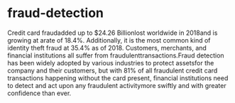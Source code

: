# fraud-detection
Credit card fraudadded up to $24.26 Billionlost worldwide in 2018and is growing at arate of 18.4%. Additionally, it is the most common kind of identity theft fraud at 35.4% as of 2018. Customers, merchants, and financial institutions all suffer from fraudulenttransactions.Fraud detection has been widely adopted by various industries to protect assetsfor the company and their customers, but with 81% of all fraudulent credit card transactions happening without the card present, financial institutions need to detect and act upon any fraudulent activitymore swiftly and with greater confidence than ever.
